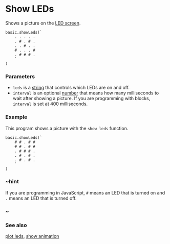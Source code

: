 # Show LEDs

Shows a picture on the [LED screen](/device/screen).

```sig
basic.showLeds(`
    . . . . .
    . # . # .
    . . # . .
    # . . . #
    . # # # .
    `
)
```

### Parameters

* `leds` is a [string](/reference/types/string) that controls which LEDs are on and off.
* `interval` is an optional [number](/reference/types/number) that means how many milliseconds to wait after showing a picture.
If you are programming with blocks, `interval` is set at 400 milliseconds.

### Example

This program shows a picture with the ``show leds`` function.

```blocks
basic.showLeds(`
    # # . # #
    # # . # #
    . # # # .
    . # . # .
    . # . # .
    `
)
```

### ~hint

If you are programming in JavaScript, `#` means an LED that is turned
on and `.` means an LED that is turned off.

### ~

### See also

[plot leds](/reference/basic/plot-leds), [show animation](/reference/basic/show-animation)

